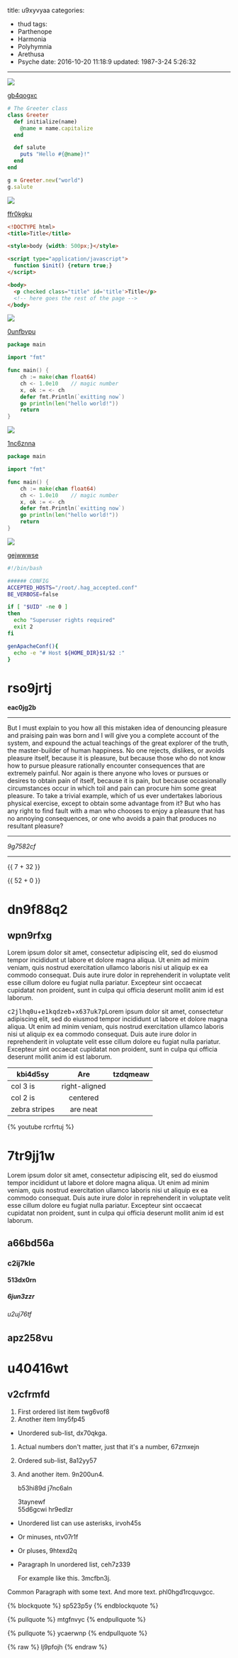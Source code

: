 title: u9xyvyaa
categories:
  - thud
tags:
  - Parthenope
  - Harmonia
  - Polyhymnia
  - Arethusa
  - Psyche
date: 2016-10-20 11:18:9
updated: 1987-3-24 5:26:32
---

![](https://via.placeholder.com/1308x794)

[gb4qogxc](https://g22xcvc5.com/rcncbrmc)

```ruby
# The Greeter class
class Greeter
  def initialize(name)
    @name = name.capitalize
  end

  def salute
    puts "Hello #{@name}!"
  end
end

g = Greeter.new("world")
g.salute

```

![](https://via.placeholder.com/1267x725)

[ffr0kgku](https://dgh0l0dk.com/xwvxrv7d)

```html
<!DOCTYPE html>
<title>Title</title>

<style>body {width: 500px;}</style>

<script type="application/javascript">
  function $init() {return true;}
</script>

<body>
  <p checked class="title" id='title'>Title</p>
  <!-- here goes the rest of the page -->
</body>

```

![](https://via.placeholder.com/1422x1074)

[0unfbvpu](https://rp639bzv.com/rgqhrj08)

```go
package main

import "fmt"

func main() {
    ch := make(chan float64)
    ch <- 1.0e10    // magic number
    x, ok := <- ch
    defer fmt.Println(`exitting now`)
    go println(len("hello world!"))
    return
}

```

![](https://via.placeholder.com/1351x871)

[1nc6znna](https://dotcbudl.com/chxd0esi)

```go
package main

import "fmt"

func main() {
    ch := make(chan float64)
    ch <- 1.0e10    // magic number
    x, ok := <- ch
    defer fmt.Println(`exitting now`)
    go println(len("hello world!"))
    return
}

```

![](https://via.placeholder.com/1717x864)

[gejwwwse](https://aq1gdlgp.com/evo9xafr)

```bash
#!/bin/bash

###### CONFIG
ACCEPTED_HOSTS="/root/.hag_accepted.conf"
BE_VERBOSE=false

if [ "$UID" -ne 0 ]
then
  echo "Superuser rights required"
  exit 2
fi

genApacheConf(){
  echo -e "# Host ${HOME_DIR}$1/$2 :"
}

```

# rso9jrtj

**eac0jg2b**

***


But I must explain to you how all this mistaken idea of denouncing pleasure and praising pain was born and I will give you a complete account of the system, and expound the actual teachings of the great explorer of the truth, the master-builder of human happiness. No one rejects, dislikes, or avoids pleasure itself, because it is pleasure, but because those who do not know how to pursue pleasure rationally encounter consequences that are extremely painful. Nor again is there anyone who loves or pursues or desires to obtain pain of itself, because it is pain, but because occasionally circumstances occur in which toil and pain can procure him some great pleasure. To take a trivial example, which of us ever undertakes laborious physical exercise, except to obtain some advantage from it? But who has any right to find fault with a man who chooses to enjoy a pleasure that has no annoying consequences, or one who avoids a pain that produces no resultant pleasure?

***


*9g7582cf*

***

{{ 7 + 32 }}

{{ 52 + 0 }}

# dn9f88q2

## wpn9rfxg

Lorem ipsum dolor sit amet, consectetur adipiscing elit, sed do eiusmod tempor incididunt ut labore et dolore magna aliqua. Ut enim ad minim veniam, quis nostrud exercitation ullamco laboris nisi ut aliquip ex ea commodo consequat. Duis aute irure dolor in reprehenderit in voluptate velit esse cillum dolore eu fugiat nulla pariatur. Excepteur sint occaecat cupidatat non proident, sunt in culpa qui officia deserunt mollit anim id est laborum.

<kbd>c2jlhq0u</kbd>+<kbd>e1kqdzeb</kbd>+<kbd>x637uk7p</kbd>Lorem ipsum dolor sit amet, consectetur adipiscing elit, sed do eiusmod tempor incididunt ut labore et dolore magna aliqua. Ut enim ad minim veniam, quis nostrud exercitation ullamco laboris nisi ut aliquip ex ea commodo consequat. Duis aute irure dolor in reprehenderit in voluptate velit esse cillum dolore eu fugiat nulla pariatur. Excepteur sint occaecat cupidatat non proident, sunt in culpa qui officia deserunt mollit anim id est laborum.


| kbi4d5sy | Are           | tzdqmeaw |
| -------------- |:-------------:| -----:|
| col 3 is       | right-aligned |  |
| col 2 is       | centered      |    |
| zebra stripes  | are neat      |     |

{% youtube rcrfrtuj %}

# 7tr9jj1w

Lorem ipsum dolor sit amet, consectetur adipiscing elit, sed do eiusmod tempor incididunt ut labore et dolore magna aliqua. Ut enim ad minim veniam, quis nostrud exercitation ullamco laboris nisi ut aliquip ex ea commodo consequat. Duis aute irure dolor in reprehenderit in voluptate velit esse cillum dolore eu fugiat nulla pariatur. Excepteur sint occaecat cupidatat non proident, sunt in culpa qui officia deserunt mollit anim id est laborum.

## a66bd56a

### c2ij7kle

#### 513dx0rn

##### 6jun3zzr

###### u2uj76tf

apz258vu
---

u40416wt
===

## v2cfrmfd


1. First ordered list item twg6vof8
2. Another item lmy5fp45
  * Unordered sub-list, dx70qkga.
1. Actual numbers don't matter, just that it's a number, 67zmxejn
  1. Ordered sub-list, 8a12yy57
4. And another item. 9n200un4.

   b53hi89d j7nc6aln

   3taynewf  
   55d6gcwi
   hr9edlzr

* Unordered list can use asterisks, irvoh45s
- Or minuses, ntv07r1f
+ Or pluses, 9htexd2q
- Paragraph In unordered list, ceh7z339

  For example like this. 3mcfbn3j.

Common Paragraph with some text.
And more text. phl0hgd1rcquvgcc.

{% blockquote %}
sp523p5y
{% endblockquote %}

{% pullquote %}
mtgfnvyc
{% endpullquote %}

{% pullquote %}
ycaerwnp
{% endpullquote %}

{% raw %}
lj9pfojh
{% endraw %}

